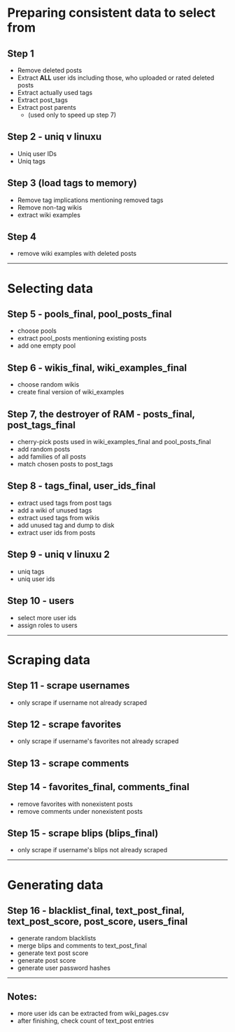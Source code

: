 # Preparing consistent data to select from

## Step 1

 - Remove deleted posts
 - Extract **ALL** user ids including those, who uploaded or rated deleted posts 
 - Extract actually used tags
 - Extract post_tags
 - Extract post parents
   - (used only to speed up step 7)

## Step 2 - uniq v linuxu

 - Uniq user IDs
 - Uniq tags

## Step 3 (load tags to memory)

 - Remove tag implications mentioning removed tags
 - Remove non-tag wikis
 - extract wiki examples

## Step 4

 - remove wiki examples with deleted posts

---

# Selecting data

## Step 5 - pools_final, pool_posts_final

 - choose pools
 - extract pool_posts mentioning existing posts
 - add one empty pool

## Step 6 - wikis_final, wiki_examples_final

 - choose random wikis
 - create final version of wiki_examples

## Step 7, the destroyer of RAM - posts_final, post_tags_final

 - cherry-pick posts used in wiki_examples_final and pool_posts_final
 - add random posts
 - add families of all posts
 - match chosen posts to post_tags

## Step 8 - tags_final, user_ids_final

 - extract used tags from post tags
 - add a wiki of unused tags
 - extract used tags from wikis
 - add unused tag and dump to disk
 - extract user ids from posts

## Step 9 - uniq v linuxu 2

 - uniq tags
 - uniq user ids

## Step 10 - users

 - select more user ids
 - assign roles to users

---

# Scraping data

## Step 11 - scrape usernames

 - only scrape if username not already scraped

## Step 12 - scrape favorites

 - only scrape if username's favorites not already scraped

## Step 13 - scrape comments 

## Step 14 - favorites_final, comments_final

 - remove favorites with nonexistent posts
 - remove comments under nonexistent posts

## Step 15 - scrape blips (blips_final)

 - only scrape if username's blips not already scraped

---

# Generating data

## Step 16 - blacklist_final, text_post_final, text_post_score, post_score, users_final

 - generate random blacklists
 - merge blips and comments to text_post_final
 - generate text post score
 - generate post score
 - generate user password hashes

 

---

## Notes:

 - more user ids can be extracted from wiki_pages.csv
 - after finishing, check count of text_post entries
